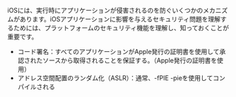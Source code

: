 
iOSには、実行時にアプリケーションが侵害されるのを防ぐいくつかのメカニズムがあります。iOSアプリケーションに影響を与えるセキュリティ問題を理解するためには、プラットフォームのセキュリティ機能を理解し、知っておくことが重要です。 

- コード署名：すべてのアプリケーションがApple発行の証明書を使用して承認されたソースから取得されることを保証する。（Apple発行の証明書を使用）
- アドレス空間配置のランダム化（ASLR）：通常、-fPIE -pieを使用してコンパイルされる
